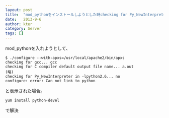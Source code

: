 ```yaml
---
layout: post
title:  "mod_pythonをインストールしようとした時checking for Py_NewInterpreter in -lpython2.6... no configure: error: Can not link to pythonとエラーが出る"
date:   2013-9-6
author: kter
category: Server
tags: []
---
```

mod_pythonを入れようとして、

```
$ ./configure --with-apxs=/usr/local/apache2/bin/apxs
checking for gcc... gcc
checking for C compiler default output file name... a.out
(略)
checking for Py_NewInterpreter in -lpython2.6... no
configure: error: Can not link to python
```



と表示された場合。

```
yum install python-devel
```

で解決
